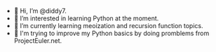 - 👋 Hi, I’m @diddy7.
- 👀 I’m interested in learning Python at the moment.
- 🌱 I’m currently learning meoization and recursion function topics.
- 💞️ I'm trying to improve my Python basics by doing promblems from ProjectEuler.net.

<!---
diddy7/diddy7 is a ✨ special ✨ repository because its `README.md` (this file) appears on your GitHub profile.
You can click the Preview link to take a look at your changes.
--->
